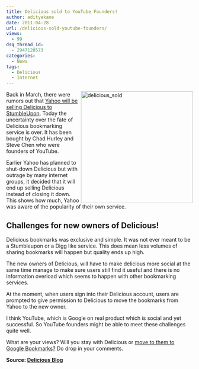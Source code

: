 ```yaml
---
title: Delicious sold to YouTube Founders!
author: adityakane
date: 2011-04-28
url: /delicious-sold-youtube-founders/
views:
  - 99
dsq_thread_id:
  - 2947120573
categories:
  - News
tags:
  - Delicious
  - Internet
---
```

[<img class="wp-image-50080" style="padding-left: 0px;padding-right: 0px;float: right;padding-top: 0px;border: 0px" src="http://cdn.devilsworkshop.org/files/2011/04/delicious_sold_thumb.png" border="0" alt="delicious_sold" width="302" height="302" align="right" />][1]Back in March, there were rumors out that <a href="http://devilsworkshop.org/rumor-yahoo-sell-delicious-stumbleupon-peanuts/" target="_blank">Yahoo will be selling Delicious to StumbleUpon</a>. Today the uncertainty over the fate of Delicious bookmarking service is over. It has been bought by Chad Hurley and Steve Chen who were founders of YouTube.

Earlier Yahoo has planned to shut-down Delicious but with outrage by many internet groups, it decided that it will end up selling Delicious instead of closing it down. This shows how much, Yahoo was aware of the popularity of their own service.

## Challenges for new owners of Delicious!

Delicious bookmarks was exclusive and simple. It was not ever meant to be a Stumbleupon or a Digg like service. This does mean less volumes of sharing bookmarks will happen but quality ends up high.

The new owners of Delicious, will have to make delicious more social at the same time manage to make sure users still find it useful and there is no information overload which seems to happen with other bookmarking services.

At the moment, when users sign into their Delicious account, users are prompted to give permission to Delicious to move the bookmarks from Yahoo to the new owner.

I think YouTube, which is Google on real product which is social and yet successful. So YouTube founders might be able to meet these challenges quite well.

What are your views? Will you stay with Delicious or <a href="http://devilsworkshop.org/google-delicious-bookmarks-online-tool/" target="_blank">move to them to Google Bookmarks?</a> Do drop in your comments.

**Source: <a href="http://blog.delicious.com/" onclick="_gaq.push(['_trackEvent', 'outbound-article', 'http://blog.delicious.com/', 'Delicious Blog']);" target="_blank">Delicious Blog</a>**

 [1]: http://cdn.devilsworkshop.org/files/2011/04/delicious_sold.png

